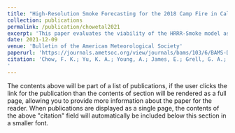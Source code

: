 ```yaml
---
title: "High-Resolution Smoke Forecasting for the 2018 Camp Fire in California"
collection: publications
permalink: /publication/chowetal2021
excerpt: 'This paper evaluates the viability of the HRRR-Smoke model as a predictor for air quality during wildfire events using the 2018 Camp Fire as a case study. Model outputs during the duration of the fire are compared to observational data.'
date: 2021-12-09
venue: 'Bulletin of the American Meteorological Society'
paperurl: 'https://journals.ametsoc.org/view/journals/bams/103/6/BAMS-D-20-0329.1.xml'
citation: 'Chow, F. K.; Yu, K. A.; Young, A.; James, E.; Grell, G. A.; Csiszar, I.; Tsidulko, M.; Freitas, S.; Pereira, G.; Giglio, L.; Friberg, M. D.; Ahmadov, R. High-Resolution Smoke Forecasting for the 2018 Camp Fire in California. Bulletin of the American Meteorological Society 2022, 103 (6), E1531–E1552. https://doi.org/10.1175/BAMS-D-20-0329.1.
'
---
```


The contents above will be part of a list of publications, if the user clicks the link for the publication than the contents of section will be rendered as a full page, allowing you to provide more information about the paper for the reader. When publications are displayed as a single page, the contents of the above "citation" field will automatically be included below this section in a smaller font.
